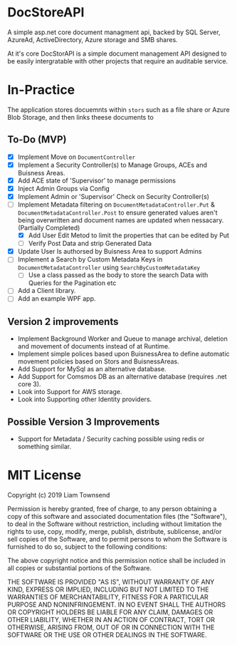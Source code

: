 # DocStoreAPI
A simple asp.net core document managment api, backed by SQL Server, AzureAd, ActiveDirectory, Azure storage and SMB shares.

At it's core DocStorAPI is a simple document management API designed to be easily intergratable with other projects that require an auditable service.

# In-Practice
The application stores docuemnts within `stors` such as a file share or Azure Blob Storage, and then links theese documents to 


## To-Do (MVP)
- [x] Implement Move on `DocumentController`
- [x] Implement a Security Controller(s) to Manage Groups, ACEs and Buisness Areas.
- [x] Add ACE state of 'Supervisor' to manage permissions
- [x] Inject Admin Groups via Config
- [x] Implement Admin or 'Supervisor' Check on Security Controller(s)
- [ ] Implement Metadata filtering on `DocumentMetadataController.Put` & `DocumentMetadataController.Post` to ensure generated values aren't being overwritten and document names are updated when nessacary. (Partially Completed)
	- [x] Add User Edit Metod to limit the properties that can be edited by Put
	- [ ] Verify Post Data and strip Generated Data
- [x] Update User Is authorsed by Buisness Area to support Admins
- [ ] Implement a Search by Custom Metadata Keys in `DocumentMetadataController` using `SearchByCustomMetadataKey`
	- [ ] Use a class passed as the body to store the search Data with Queries for the Pagination etc 
- [ ] Add a Client library.
- [ ] Add an example WPF app.

## Version 2 improvements
- Implement Background Worker and Queue to manage archival, deletion and movement of documents instead of at Runtime.
- Implement simple polices based upon BuisnessArea to define automatic movement policies based on Stors and BuisnessAreas.
- Add Support for MySql as an alternative database.
- Add Support for Comsmos DB as an alternative database (requires .net core 3).
- Look into Support for AWS storage.
- Look into Supporting other Identity providers.

## Possible Version 3 Improvements
- Support for Metadata / Security caching possible using redis or something similar.

# MIT License

Copyright (c) 2019 Liam Townsend

Permission is hereby granted, free of charge, to any person obtaining a copy
of this software and associated documentation files (the "Software"), to deal
in the Software without restriction, including without limitation the rights
to use, copy, modify, merge, publish, distribute, sublicense, and/or sell
copies of the Software, and to permit persons to whom the Software is
furnished to do so, subject to the following conditions:

The above copyright notice and this permission notice shall be included in all
copies or substantial portions of the Software.

THE SOFTWARE IS PROVIDED "AS IS", WITHOUT WARRANTY OF ANY KIND, EXPRESS OR
IMPLIED, INCLUDING BUT NOT LIMITED TO THE WARRANTIES OF MERCHANTABILITY,
FITNESS FOR A PARTICULAR PURPOSE AND NONINFRINGEMENT. IN NO EVENT SHALL THE
AUTHORS OR COPYRIGHT HOLDERS BE LIABLE FOR ANY CLAIM, DAMAGES OR OTHER
LIABILITY, WHETHER IN AN ACTION OF CONTRACT, TORT OR OTHERWISE, ARISING FROM,
OUT OF OR IN CONNECTION WITH THE SOFTWARE OR THE USE OR OTHER DEALINGS IN THE
SOFTWARE.